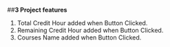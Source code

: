 ##**3 Project features**
1. Total Credit Hour added when Button Clicked.
2. Remaining Credit Hour added when Button Clicked.
3. Courses Name added when Button Clicked.
